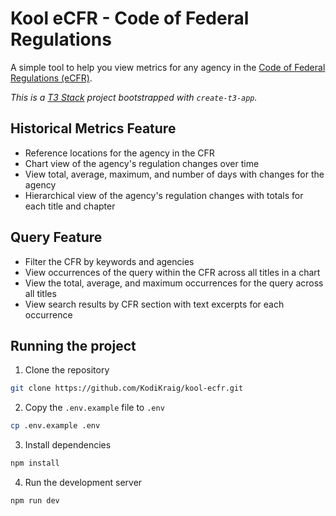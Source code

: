 # Kool eCFR - Code of Federal Regulations

A simple tool to help you view metrics for any agency in the [Code of Federal Regulations (eCFR)](https://www.ecfr.gov/).

_This is a [T3 Stack](https://create.t3.gg/) project bootstrapped with `create-t3-app`._

## Historical Metrics Feature

- Reference locations for the agency in the CFR
- Chart view of the agency's regulation changes over time
- View total, average, maximum, and number of days with changes for the agency
- Hierarchical view of the agency's regulation changes with totals for each title and chapter

## Query Feature

- Filter the CFR by keywords and agencies
- View occurrences of the query within the CFR across all titles in a chart
- View the total, average, and maximum occurrences for the query across all titles
- View search results by CFR section with text excerpts for each occurrence

## Running the project

1. Clone the repository

```bash
git clone https://github.com/KodiKraig/kool-ecfr.git
```

2. Copy the `.env.example` file to `.env`

```bash
cp .env.example .env
```

3. Install dependencies

```bash
npm install
```

4. Run the development server

```bash
npm run dev
```